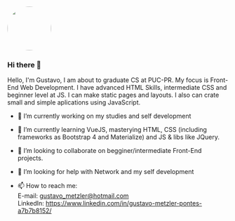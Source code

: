 <img width="100px" height="100px" style="border-radius: 50%" src="https://avatars2.githubusercontent.com/u/46631890?s=460&u=c6f524f64140286d74cfc629297ae0168beaab4f&v=4">

### Hi there 👋
Hello, I'm Gustavo, I am about to graduate CS at PUC-PR. My focus is Front-End Web Development.
I have advanced HTML Skills, intermediate CSS and beginner level at JS.
I can make static pages and layouts. I also can crate small and simple aplications using JavaScript.


- 🔭 I’m currently working on my studies and self development
- 🌱 I’m currently learning VueJS, masterying HTML, CSS (including frameworks as Bootstrap 4 and Materialize) and JS & libs like JQuery.
- 👯 I’m looking to collaborate on begginer/intermediate Front-End projects. 
- 🤔 I’m looking for help with Network and my self development

- 📫 How to reach me: <br>
      E-mail: gustavo_metzler@hotmail.com<br>
      LinkedIn: https://www.linkedin.com/in/gustavo-metzler-pontes-a7b7b8152/

